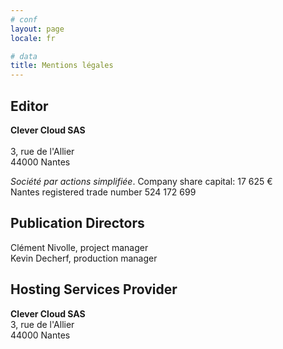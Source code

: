 ```yaml
---
# conf
layout: page
locale: fr

# data
title: Mentions légales
---
```


## Editor

**Clever Cloud SAS**<br />  
3, rue de l'Allier<br />
44000 Nantes

*Société par actions simplifiée*. 
Company share capital: 17 625 €  
Nantes registered trade number 524 172 699
 
## Publication Directors

Clément Nivolle, project manager   
Kevin Decherf, production manager
 
## Hosting Services Provider

**Clever Cloud SAS**<br />
3, rue de l'Allier<br />
44000 Nantes

